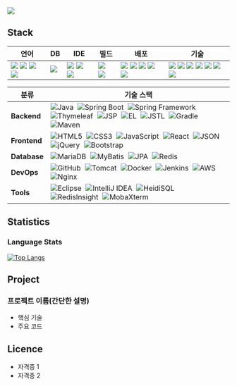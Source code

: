 <img src="https://capsule-render.vercel.app/api?type=waving&color=auto&height=300&section=header&text=Hello!%20I'm%20Jayden&fontSize=80&fontAlignY=42" />

<!-- 스택 -->
## Stack
| 언어 | DB | IDE | 빌드 | 배포 | 기술 |
| --- | --- | --- | --- | --- | --- |
|<img src="https://img.shields.io/badge/java-%23ED8B00.svg?style=flat-square&logo=openjdk&logoColor=white">&nbsp;<img src="https://img.shields.io/badge/html5-%23E34F26.svg?style=flat-square&logo=html5&logoColor=white">&nbsp;<img src="https://img.shields.io/badge/css3-%231572B6.svg?style=flat-square&logo=css3&logoColor=white">&nbsp;<img src="https://img.shields.io/badge/javascript-%23323330.svg?style=flat-square&logo=javascript&logoColor=%23F7DF1E">|<img src="https://img.shields.io/badge/MariaDB-003545?style=flat-square&logo=mariadb&logoColor=white">&nbsp;|<img src="https://img.shields.io/badge/IntelliJIDEA-000000.svg?style=flat-square&logo=intellij-idea&logoColor=white">&nbsp;<img src="https://img.shields.io/badge/Eclipse-FE7A16.svg?style=flat-square&logo=Eclipse&logoColor=white">&nbsp;<img src="https://img.shields.io/badge/Visual%20Studio%20Code-0078d7.svg?style=flat-square&logo=visual-studio-code&logoColor=white">|<img src="https://img.shields.io/badge/Apache%20Maven-C71A36?style=flat-square&logo=Apache%20Maven&logoColor=white">&nbsp;<img src="https://img.shields.io/badge/Gradle-02303A.svg?style=flat-square&logo=Gradle&logoColor=white">|<img src="https://img.shields.io/badge/apache%20tomcat-%23F8DC75.svg?style=flat-square&logo=apache-tomcat&logoColor=black">&nbsp;<img src="https://img.shields.io/badge/AWS-%23FF9900.svg?style=flat-square&logo=amazon-aws&logoColor=white">&nbsp;<img src="https://img.shields.io/badge/docker-%230db7ed.svg?style=flat-square&logo=docker&logoColor=white">&nbsp;<img src="https://img.shields.io/badge/jenkins-%232C5263.svg?style=flat-square&logo=jenkins&logoColor=white">&nbsp;<img src="https://img.shields.io/badge/github-%23121011.svg?style=flat-square&logo=github&logoColor=white">|<img src="https://img.shields.io/badge/spring-%236DB33F.svg?style=flat-square&logo=spring&logoColor=white">&nbsp;<img src="https://img.shields.io/badge/spring%20boot-%236DB33F.svg?style=flat-square&logo=springboot&logoColor=white">&nbsp;<img src="https://img.shields.io/badge/Mybatis-181717.svg?style=flat-square&logo=Mybatis&logoColor=white">&nbsp;<img src="https://img.shields.io/badge/jquery-%230769AD.svg?style=flat-square&logo=jquery&logoColor=white">&nbsp;<img src="https://img.shields.io/badge/bootstrap-%238511FA.svg?style=flat-square&logo=bootstrap&logoColor=white">&nbsp;<img src="https://img.shields.io/badge/JSP-3776AB.svg?style=flat-square&logo=JSP&logoColor=white">&nbsp;<img src="https://img.shields.io/badge/JSON-3776AB.svg?style=flat-square&logo=JSON&logoColor=white">|

| 분류               | 기술 스택 |
|--------------------|-----------|
| **Backend** | <img src="https://img.shields.io/badge/Java-%23ED8B00.svg?style=flat-square&logo=openjdk&logoColor=white" alt="Java" style="max-height:50px; margin-right:5px;" /> <img src="https://img.shields.io/badge/Spring_Boot-%236DB33F.svg?style=flat-square&logo=springboot&logoColor=white" alt="Spring Boot" style="max-height:50px; margin-right:5px;" /> <img src="https://img.shields.io/badge/Spring_Framework-%236DB33F.svg?style=flat-square&logo=spring&logoColor=white" alt="Spring Framework" style="max-height:50px; margin-right:5px;" /> <img src="https://img.shields.io/badge/Thymeleaf-%2300564A.svg?style=flat-square&logo=thymeleaf&logoColor=white" alt="Thymeleaf" style="max-height:50px; margin-right:5px;" /> <img src="https://img.shields.io/badge/JSP-3776AB.svg?style=flat-square&logo=jsp&logoColor=white" alt="JSP" style="max-height:50px; margin-right:5px;" /> <img src="https://img.shields.io/badge/EL-%234D9DE0.svg?style=flat-square&logo=java&logoColor=white" alt="EL" style="max-height:50px; margin-right:5px;" /> <img src="https://img.shields.io/badge/JSTL-%2300ADEF.svg?style=flat-square&logo=java&logoColor=white" alt="JSTL" style="max-height:50px; margin-right:5px;" /> <img src="https://img.shields.io/badge/Gradle-02303A.svg?style=flat-square&logo=gradle&logoColor=white" alt="Gradle" style="max-height:50px; margin-right:5px;" /> <img src="https://img.shields.io/badge/Maven-C71A36?style=flat-square&logo=apache-maven&logoColor=white" alt="Maven" style="max-height:50px; margin-right:5px;" /> |
| **Frontend**   | <img src="https://img.shields.io/badge/HTML5-%23E34F26.svg?style=flat-square&logo=html5&logoColor=white" alt="HTML5" style="max-height:50px; margin-right:5px;" /> <img src="https://img.shields.io/badge/CSS3-%231572B6.svg?style=flat-square&logo=css3&logoColor=white" alt="CSS3" style="max-height:50px; margin-right:5px;" /> <img src="https://img.shields.io/badge/JavaScript-%23323330.svg?style=flat-square&logo=javascript&logoColor=%23F7DF1E" alt="JavaScript" style="max-height:50px; margin-right:5px;" /> <img src="https://img.shields.io/badge/React-%2361DAFB.svg?style=flat-square&logo=react&logoColor=black" alt="React" style="max-height:50px; margin-right:5px;" /> <img src="https://img.shields.io/badge/JSON-3776AB.svg?style=flat-square&logo=json&logoColor=white" alt="JSON" style="max-height:50px; margin-right:5px;" /> <img src="https://img.shields.io/badge/jQuery-%230769AD.svg?style=flat-square&logo=jquery&logoColor=white" alt="jQuery" style="max-height:50px; margin-right:5px;" /> <img src="https://img.shields.io/badge/Bootstrap-%238511FA.svg?style=flat-square&logo=bootstrap&logoColor=white" alt="Bootstrap" style="max-height:50px; margin-right:5px;" /> |
| **Database**       | <img src="https://img.shields.io/badge/MariaDB-003545?style=flat-square&logo=mariadb&logoColor=white" alt="MariaDB" style="max-height:50px; margin-right:5px;" /> <img src="https://img.shields.io/badge/MyBatis-181717.svg?style=flat-square&logo=mybatis&logoColor=white" alt="MyBatis" style="max-height:50px; margin-right:5px;" /> <img src="https://img.shields.io/badge/JPA-007396.svg?style=flat-square&logo=java&logoColor=white" alt="JPA" style="max-height:50px; margin-right:5px;" /> <img src="https://img.shields.io/badge/Redis-%23D82C20.svg?style=flat-square&logo=redis&logoColor=white" alt="Redis" style="max-height:50px; margin-right:5px;" /> |
| **DevOps**         | <img src="https://img.shields.io/badge/GitHub-%23121011.svg?style=flat-square&logo=github&logoColor=white" alt="GitHub" style="max-height:50px; margin-right:5px;" /> <img src="https://img.shields.io/badge/Apache_Tomcat-%23F8DC75.svg?style=flat-square&logo=apache-tomcat&logoColor=black" alt="Tomcat" style="max-height:50px; margin-right:5px;" /> <img src="https://img.shields.io/badge/Docker-%230db7ed.svg?style=flat-square&logo=docker&logoColor=white" alt="Docker" style="max-height:50px; margin-right:5px;" /> <img src="https://img.shields.io/badge/Jenkins-%232C5263.svg?style=flat-square&logo=jenkins&logoColor=white" alt="Jenkins" style="max-height:50px; margin-right:5px;" /> <img src="https://img.shields.io/badge/AWS-%23FF9900.svg?style=flat-square&logo=amazon-aws&logoColor=white" alt="AWS" style="max-height:50px; margin-right:5px;" /> <img src="https://img.shields.io/badge/Nginx-%23009639.svg?style=flat-square&logo=nginx&logoColor=white" alt="Nginx" style="max-height:50px; margin-right:5px;" /> |
| **Tools**          | <img src="https://img.shields.io/badge/Eclipse-FE7A16.svg?style=flat-square&logo=eclipse&logoColor=white" alt="Eclipse" style="max-height:50px; margin-right:5px;" /> <img src="https://img.shields.io/badge/IntelliJIDEA-000000.svg?style=flat-square&logo=intellij-idea&logoColor=white" alt="IntelliJ IDEA" style="max-height:50px; margin-right:5px;" /> <img src="https://img.shields.io/badge/HeidiSQL-0A0A0A.svg?style=flat-square&logo=heidisql&logoColor=white" alt="HeidiSQL" style="max-height:50px; margin-right:5px;" /> <img src="https://img.shields.io/badge/RedisInsight-DC382D.svg?style=flat-square&logo=redis&logoColor=white" alt="RedisInsight" style="max-height:50px; margin-right:5px;" /> <img src="https://img.shields.io/badge/MobaXterm-3DA5D9.svg?style=flat-square&logo=microsoft&logoColor=white" alt="MobaXterm" style="max-height:50px; margin-right:5px;" /> |





<!-- 스탯 및 언어통계-->
## Statistics
<!-- [![Anurag's GitHub stats](https://github-readme-stats.vercel.app/api?username=Jayden6849&show_icons=true&theme=dark)](https://github.com/anuraghazra/github-readme-stats) -->
### Language Stats
[![Top Langs](https://github-readme-stats.vercel.app/api/top-langs/?username=Jayden6849&theme=dark)](https://github.com/anuraghazra/github-readme-stats)

<!-- 포트폴리오 -->
## Project
### 프로젝트 이름(간단한 설명)
* 핵심 기술
* 주요 코드

## Licence
* 자격증 1
* 자격증 2  
